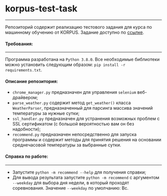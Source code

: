 # korpus-test-task

---

Репозиторий содержит реализацию тестового задания для курса по машинному обучению от KORPUS. Задание доступно по [ссылке](https://docs.google.com/document/d/1Z1t9ZUCrv8MDDbh4StbOJDmPIbS6S9PXi3K2OydFcEM/edit).

#### Требования:

-----

Программа разработана на `Python 3.8.0`. Все необходимые библиотеки можно установить следующим образом: `pip install -r requirements.txt`.

#### Описание репозитория:

* `chrome_manager.py` предназначен для управления `selenium` веб-драйвером;
* `parse_weather.py` содержит метод `get_weather()` класса `WeatherParser`, предназначенный для парсинга массива значений температуры за нужные сутки;
* `ssl_handler.py` предназначен для устранения возможных проблем с SSL сертификатом (с большой вероятностью вам он без надобности);
* `recommend.py` предназначен непосредственно для запуска программы и содержит методы для принятия решения на основании среднечасовой температуры за выбранные сутки.

#### Справка по работе:

-----

* Запустите `python -m recommend --help` для получения справки;
* Для вывода результата запустите `python -m recommend` с аргументом `--weekday` для выбора дня недели, в который проходят соревнования. Значение `--weekday` по умолчанию: Вс.
